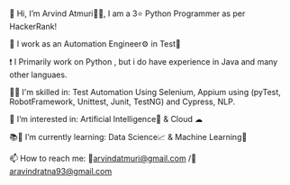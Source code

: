 👋 Hi, I’m Arvind Atmuri🙎‍♂️, I am a 3⭐ Python Programmer as per HackerRank!

🏢 I work as an Automation Engineer⚙ in Test🧪

❗ I Primarily work on Python , but i do have experience in Java and many other languaes.

🐱‍🏍 I'm skilled in: Test Automation Using Selenium, Appium using (pyTest, RobotFramework, Unittest, Junit, TestNG) and Cypress, NLP.

🤔 I’m interested in: Artificial Intelligence🤖 & Cloud ☁

📚📖 I’m currently learning: Data Science📈 & Machine Learning🧬

📫 How to reach me: 📧arvindatmuri@gmail.com /📧 aravindratna93@gmail.com

<!---
arvindatmuri/arvindatmuri is a ✨ special ✨ repository because its `README.md` (this file) appears on your GitHub profile.
You can click the Preview link to take a look at your changes.
--->
